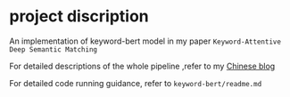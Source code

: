 # project discription

An implementation of keyword-bert model in my paper `Keyword-Attentive Deep Semantic Matching`

For detailed descriptions of the whole pipeline ,refer to my [Chinese blog](https://mp.weixin.qq.com/s/_QY2EhB-TiBcb5q0379McQ)

For detailed code running guidance, refer to `keyword-bert/readme.md`
